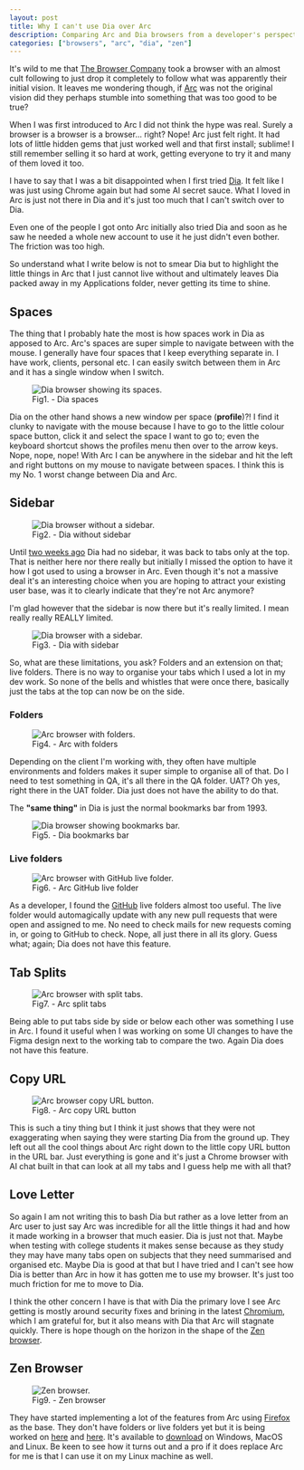 ```yaml
---
layout: post
title: Why I can't use Dia over Arc
description: Comparing Arc and Dia browsers from a developer's perspective—why Arc’s thoughtful features like spaces, folders, live integrations, and split tabs make Dia unattractive.
categories: ["browsers", "arc", "dia", "zen"]
---
```


It's wild to me that [The Browser Company](https://thebrowser.company/) took a browser with an almost cult following to just drop it completely to follow what was apparently their initial vision. It leaves me wondering though, if [Arc](https://arc.net/) was not the original vision did they perhaps stumble into something that was too good to be true?

When I was first introduced to Arc I did not think the hype was real. Surely a browser is a browser is a browser... right? Nope! Arc just felt right. It had lots of little hidden gems that just worked well and that first install; sublime! I still remember selling it so hard at work, getting everyone to try it and many of them loved it too.

I have to say that I was a bit disappointed when I first tried [Dia](https://www.diabrowser.com/). It felt like I was just using Chrome again but had some AI secret sauce. What I loved in Arc is just not there in Dia and it's just too much that I can't switch over to Dia.

Even one of the people I got onto Arc initially also tried Dia and soon as he saw he needed a whole new account to use it he just didn't even bother. The friction was too high.

So understand what I write below is not to smear Dia but to highlight the little things in Arc that I just cannot live without and ultimately leaves Dia packed away in my Applications folder, never getting its time to shine.

## Spaces

The thing that I probably hate the most is how spaces work in Dia as apposed to Arc. Arc's spaces are super simple to navigate between with the mouse. I generally have four spaces that I keep everything separate in. I have work, clients, personal etc. I can easily switch between them in Arc and it has a single window when I switch.

<figure>
    <img src="{{ '/assets/img/dia-spaces.png' | prepend: site.url }}" alt="Dia browser showing its spaces.">
    <figcaption>Fig1. - Dia spaces</figcaption>
</figure>

Dia on the other hand shows a new window per space (__profile__)?! I find it clunky to navigate with the mouse because I have to go to the little colour space button, click it and select the space I want to go to; even the keyboard shortcut shows the profiles menu then over to the arrow keys. Nope, nope, nope! With Arc I can be anywhere in the sidebar and hit the left and right buttons on my mouse to navigate between spaces. I think this is my No. 1 worst change between Dia and Arc.

## Sidebar

<figure>
    <img src="{{ '/assets/img/dia-tabs.png' | prepend: site.url }}" alt="Dia browser without a sidebar.">
    <figcaption>Fig2. - Dia without sidebar</figcaption>
</figure>

Until [two weeks ago](https://www.youtube.com/watch?v=5vexXIjRbyQ) Dia had no sidebar, it was back to tabs only at the top. That is neither here nor there really but initially I missed the option to have it how I got used to using a browser in Arc. Even though it's not a massive deal it's an interesting choice when you are hoping to attract your existing user base, was it to clearly indicate that they're not Arc anymore?

I'm glad however that the sidebar is now there but it's really limited. I mean really really REALLY limited.

<figure>
    <img src="{{ '/assets/img/dia-sidebar.png' | prepend: site.url }}" alt="Dia browser with a sidebar.">
    <figcaption>Fig3. - Dia with sidebar</figcaption>
</figure>

So, what are these limitations, you ask? Folders and an extension on that; live folders. There is no way to organise your tabs which I used a lot in my dev work. So none of the bells and whistles that were once there, basically just the tabs at the top can now be on the side.

### Folders

<figure>
    <img src="{{ '/assets/img/arc-folders.png' | prepend: site.url }}" alt="Arc browser with folders.">
    <figcaption>Fig4. - Arc with folders</figcaption>
</figure>

Depending on the client I'm working with, they often have multiple environments and folders makes it super simple to organise all of that. Do I need to test something in QA, it's all there in the QA folder. UAT? Oh yes, right there in the UAT folder. Dia just does not have the ability to do that.

The __"same thing"__ in Dia is just the normal bookmarks bar from 1993.

<figure>
    <img src="{{ '/assets/img/dia-bookmarks.png' | prepend: site.url }}" alt="Dia browser showing bookmarks bar.">
    <figcaption>Fig5. - Dia bookmarks bar</figcaption>
</figure>

### Live folders

<figure>
    <img src="{{ '/assets/img/github-live-folder.png' | prepend: site.url }}" alt="Arc browser with GitHub live folder.">
    <figcaption>Fig6. - Arc GitHub live folder</figcaption>
</figure>

As a developer, I found the [GitHub](https://github.com) live folders almost too useful. The live folder would automagically update with any new pull requests that were open and assigned to me. No need to check mails for new requests coming in, or going to GitHub to check. Nope, all just there in all its glory. Guess what; again; Dia does not have this feature.

## Tab Splits

<figure>
    <img src="{{ '/assets/img/arc-split-tabs.png' | prepend: site.url }}" alt="Arc browser with split tabs.">
    <figcaption>Fig7. - Arc split tabs</figcaption>
</figure>

Being able to put tabs side by side or below each other was something I use in Arc. I found it useful when I was working on some UI changes to have the Figma design next to the working tab to compare the two. Again Dia does not have this feature.

## Copy URL

<figure>
    <img src="{{ '/assets/img/copy-url.png' | prepend: site.url }}" alt="Arc browser copy URL button.">
    <figcaption>Fig8. - Arc copy URL button</figcaption>
</figure>

This is such a tiny thing but I think it just shows that they were not exaggerating when saying they were starting Dia from the ground up. They left out all the cool things about Arc right down to the little copy URL button in the URL bar. Just everything is gone and it's just a Chrome browser with AI chat built in that can look at all my tabs and I guess help me with all that?

## Love Letter

So again I am not writing this to bash Dia but rather as a love letter from an Arc user to just say Arc was incredible for all the little things it had and how it made working in a browser that much easier. Dia is just not that. Maybe when testing with college students it makes sense because as they study they may have many tabs open on subjects that they need summarised and organised etc. Maybe Dia is good at that but I have tried and I can't see how Dia is better than Arc in how it has gotten me to use my browser. It's just too much friction for me to move to Dia.

I think the other concern I have is that with Dia the primary love I see Arc getting is mostly around security fixes and brining in the latest [Chromium](https://developer.chrome.com/docs/chromium), which I am grateful for, but it also means with Dia that Arc will stagnate quickly. There is hope though on the horizon in the shape of the [Zen browser](https://zen-browser.app/).

## Zen Browser

<figure>
    <img src="{{ '/assets/img/zen.png' | prepend: site.url }}" alt="Zen browser.">
    <figcaption>Fig9. - Zen browser</figcaption>
</figure>

They have started implementing a lot of the features from Arc using [Firefox](https://www.mozilla.org/en-US/firefox/new/) as the base. They don't have folders or live folders yet but it is being worked on [here](https://github.com/zen-browser/desktop/pull/9355) and [here](https://github.com/zen-browser/desktop/pull/8888). It's available to [download](https://zen-browser.app/download/) on Windows, MacOS and Linux. Be keen to see how it turns out and a pro if it does replace Arc for me is that I can use it on my Linux machine as well.